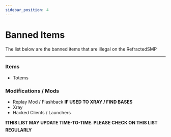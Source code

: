 ```yaml
---
sidebar_position: 4
---
```


# Banned Items

The list below are the banned items that are illegal on the RefractedSMP

--------------------------------------------------------------------------------------------------

### Items
- Totems

### Modifications / Mods
- Replay Mod / Flashback **IF USED TO XRAY / FIND BASES**
- Xray
- Hacked Clients / Launchers


**❗THIS LIST MAY UPDATE TIME-TO-TIME. PLEASE CHECK ON THIS LIST REGULARLY**
